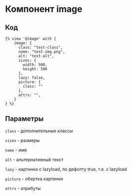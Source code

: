 # Компонент image

## Код

```twig
{% view '@image' with {
    image: {
      class: "test-class",
      name: "test-img.png",
      alt: "test-alt",
      sizes: {
        width: 500,
        height: 500
      },
      lazy: false,
      picture: {
        class: ""
      },
      attrs: "",
    }
} %}
```

## Параметры

`class` - дополнительные классы

`sizes` - размеры

`name` - имя

`alt` - альтернативный текст

`lazy` - картинка с lazyload, по дефолту true, т.е. с lazyload

`picture` - обертка картинки

`attrs` - атрибуты